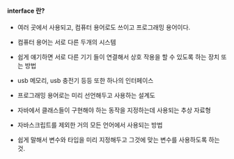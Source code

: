 #### interface 란?

- 여러 곳에서 사용되고, 컴퓨터 용어로도 쓰이고 프로그래밍 용어이다.
- 컴퓨터 용어는 서로 다른 두개의 시스템
- 쉽게 얘기하면 서로 다른 기기 들이 연결해서 상호 작용을 할 수 있도록 하는 장치 또는 방법
- usb 메모리, usb 충전기 등등 또한 하나의 인터페이스

- 프로그래밍 용어로는 미리 선언해두고 사용하는 설계도
- 자바에서 클래스들이 구현해야 하는 동작을 지정하는데 사용되는 추상 자료형
- 자바스크립트를 제외한 거의 모든 언어에서 사용되는 방법
- 쉽게 말해서 변수와 타입을 미리 지정해두고 그것에 맞는 변수를 사용하도록 하는것.
